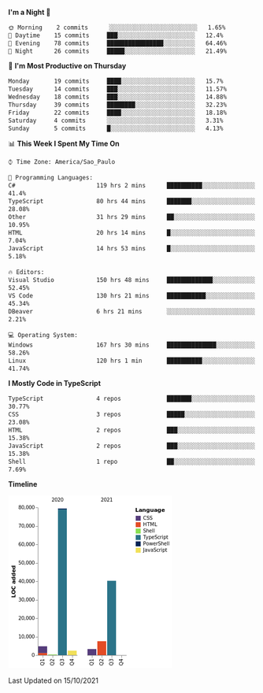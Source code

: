 <!--START_SECTION:waka-->
**I'm a Night 🦉** 

```text
🌞 Morning    2 commits      ░░░░░░░░░░░░░░░░░░░░░░░░░   1.65% 
🌆 Daytime    15 commits     ███░░░░░░░░░░░░░░░░░░░░░░   12.4% 
🌃 Evening    78 commits     ████████████████░░░░░░░░░   64.46% 
🌙 Night      26 commits     █████░░░░░░░░░░░░░░░░░░░░   21.49%

```
📅 **I'm Most Productive on Thursday** 

```text
Monday       19 commits     ████░░░░░░░░░░░░░░░░░░░░░   15.7% 
Tuesday      14 commits     ███░░░░░░░░░░░░░░░░░░░░░░   11.57% 
Wednesday    18 commits     ███░░░░░░░░░░░░░░░░░░░░░░   14.88% 
Thursday     39 commits     ████████░░░░░░░░░░░░░░░░░   32.23% 
Friday       22 commits     ████░░░░░░░░░░░░░░░░░░░░░   18.18% 
Saturday     4 commits      ░░░░░░░░░░░░░░░░░░░░░░░░░   3.31% 
Sunday       5 commits      █░░░░░░░░░░░░░░░░░░░░░░░░   4.13%

```


📊 **This Week I Spent My Time On** 

```text
⌚︎ Time Zone: America/Sao_Paulo

💬 Programming Languages: 
C#                       119 hrs 2 mins      ██████████░░░░░░░░░░░░░░░   41.4% 
TypeScript               80 hrs 44 mins      ███████░░░░░░░░░░░░░░░░░░   28.08% 
Other                    31 hrs 29 mins      ██░░░░░░░░░░░░░░░░░░░░░░░   10.95% 
HTML                     20 hrs 14 mins      █░░░░░░░░░░░░░░░░░░░░░░░░   7.04% 
JavaScript               14 hrs 53 mins      █░░░░░░░░░░░░░░░░░░░░░░░░   5.18%

🔥 Editors: 
Visual Studio            150 hrs 48 mins     █████████████░░░░░░░░░░░░   52.45% 
VS Code                  130 hrs 21 mins     ███████████░░░░░░░░░░░░░░   45.34% 
DBeaver                  6 hrs 21 mins       ░░░░░░░░░░░░░░░░░░░░░░░░░   2.21%

💻 Operating System: 
Windows                  167 hrs 30 mins     ██████████████░░░░░░░░░░░   58.26% 
Linux                    120 hrs 1 min       ██████████░░░░░░░░░░░░░░░   41.74%

```

**I Mostly Code in TypeScript** 

```text
TypeScript               4 repos             ███████░░░░░░░░░░░░░░░░░░   30.77% 
CSS                      3 repos             █████░░░░░░░░░░░░░░░░░░░░   23.08% 
HTML                     2 repos             ███░░░░░░░░░░░░░░░░░░░░░░   15.38% 
JavaScript               2 repos             ███░░░░░░░░░░░░░░░░░░░░░░   15.38% 
Shell                    1 repo              ██░░░░░░░░░░░░░░░░░░░░░░░   7.69%

```


**Timeline**

![Chart not found](https://raw.githubusercontent.com/jonhoffmam/jonhoffmam/master/charts/bar_graph.png) 


 Last Updated on 15/10/2021
<!--END_SECTION:waka-->
